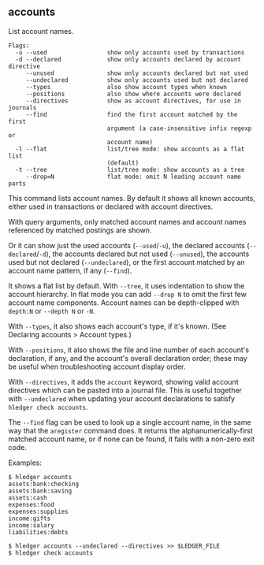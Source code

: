 ## accounts 

List account names.

```flags
Flags:
  -u --used                 show only accounts used by transactions
  -d --declared             show only accounts declared by account directive
     --unused               show only accounts declared but not used
     --undeclared           show only accounts used but not declared
     --types                also show account types when known
     --positions            also show where accounts were declared
     --directives           show as account directives, for use in journals
     --find                 find the first account matched by the first
                            argument (a case-insensitive infix regexp or
                            account name)
  -l --flat                 list/tree mode: show accounts as a flat list
                            (default)
  -t --tree                 list/tree mode: show accounts as a tree
     --drop=N               flat mode: omit N leading account name parts
```

This command lists account names.
By default it shows all known accounts, either used in transactions or declared with account directives.

With query arguments, only matched account names and account names referenced by matched postings are shown.

Or it can show just
the used accounts (`--used`/`-u`),
the declared accounts (`--declared`/`-d`),
the accounts declared but not used (`--unused`),
the accounts used but not declared (`--undeclared`),
or the first account matched by an account name pattern, if any (`--find`).

It shows a flat list by default. With `--tree`, it uses indentation to
show the account hierarchy.
In flat mode you can add `--drop N` to omit the first few account name components.
Account names can be depth-clipped with `depth:N` or `--depth N` or `-N`.

With `--types`, it also shows each account's type, if it's known.
(See Declaring accounts > Account types.)

With `--positions`, it also shows the file and line number of each
account's declaration, if any, and the account's overall declaration order;
these may be useful when troubleshooting account display order.

With `--directives`, it adds the `account` keyword, showing
valid account directives which can be pasted into a journal file.
This is useful together with `--undeclared` when updating your account declarations
to satisfy `hledger check accounts`.

The `--find` flag can be used to look up a single account name, in the same way
that the `aregister` command does. It returns the alphanumerically-first matched
account name, or if none can be found, it fails with a non-zero exit code.

Examples:

```cli
$ hledger accounts
assets:bank:checking
assets:bank:saving
assets:cash
expenses:food
expenses:supplies
income:gifts
income:salary
liabilities:debts
```
```cli
$ hledger accounts --undeclared --directives >> $LEDGER_FILE
$ hledger check accounts
```
